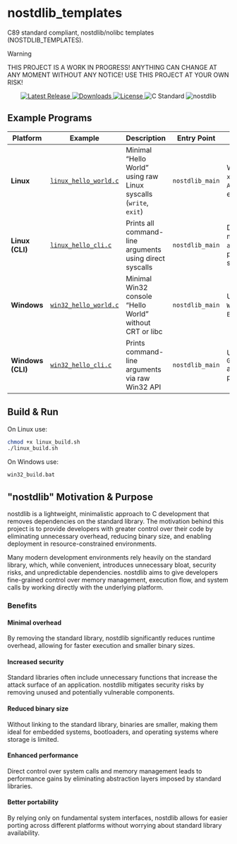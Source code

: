 # nostdlib_templates
C89 standard compliant, nostdlib/nolibc templates (NOSTDLIB_TEMPLATES).

> [!WARNING]
> THIS PROJECT IS A WORK IN PROGRESS! ANYTHING CAN CHANGE AT ANY MOMENT WITHOUT ANY NOTICE! USE THIS PROJECT AT YOUR OWN RISK!

<p align="center">
  <a href="https://github.com/nickscha/nostdlib_templates/releases">
    <img src="https://img.shields.io/github/v/release/nickscha/nostdlib_templates?style=flat-square&color=blue" alt="Latest Release">
  </a>
  <a href="https://github.com/nickscha/nostdlib_templates/releases">
    <img src="https://img.shields.io/github/downloads/nickscha/nostdlib_templates/total?style=flat-square&color=brightgreen" alt="Downloads">
  </a>
  <a href="https://opensource.org/licenses/MIT">
    <img src="https://img.shields.io/badge/License-MIT-yellow.svg?style=flat-square" alt="License">
  </a>
  <img src="https://img.shields.io/badge/Standard-C89-orange?style=flat-square" alt="C Standard">
  <img src="https://img.shields.io/badge/nolib-nostdlib-lightgrey?style=flat-square" alt="nostdlib">
</p>

## Example Programs

| Platform             | Example                                      | Description                                                      | Entry Point      | Notes                                                 |
| -------------------- | -------------------------------------------- | ---------------------------------------------------------------- | ---------------- | ----------------------------------------------------- |
| **Linux**            | [`linux_hello_world.c`](linux_hello_world.c) | Minimal “Hello World” using raw Linux syscalls (`write`, `exit`) | `nostdlib_main`  | Works on `x86_64`, `i386`, `ARM`, `AArch64`, etc.     |
| **Linux (CLI)**      | [`linux_hello_cli.c`](linux_hello_cli.c)     | Prints all command-line arguments using direct syscalls          | `nostdlib_main`  | Demonstrates manual `argc`/`argv` parsing from stack. |
| **Windows**          | [`win32_hello_world.c`](win32_hello_world.c) | Minimal Win32 console “Hello World” without CRT or libc          | `nostdlib_main`  | Uses only `WriteConsoleA` + `ExitProcess`.            |
| **Windows (CLI)**    | [`win32_hello_cli.c`](win32_hello_cli.c)     | Prints command-line arguments via raw Win32 API                  | `nostdlib_main`  | Uses `GetCommandLineA` and manual parsing.            |

## Build & Run

On Linux use:

```bash
chmod +x linux_build.sh
./linux_build.sh
```

On Windows use:

```bat
win32_build.bat
```

## "nostdlib" Motivation & Purpose

nostdlib is a lightweight, minimalistic approach to C development that removes dependencies on the standard library. The motivation behind this project is to provide developers with greater control over their code by eliminating unnecessary overhead, reducing binary size, and enabling deployment in resource-constrained environments.

Many modern development environments rely heavily on the standard library, which, while convenient, introduces unnecessary bloat, security risks, and unpredictable dependencies. nostdlib aims to give developers fine-grained control over memory management, execution flow, and system calls by working directly with the underlying platform.

### Benefits

#### Minimal overhead
By removing the standard library, nostdlib significantly reduces runtime overhead, allowing for faster execution and smaller binary sizes.

#### Increased security
Standard libraries often include unnecessary functions that increase the attack surface of an application. nostdlib mitigates security risks by removing unused and potentially vulnerable components.

#### Reduced binary size
Without linking to the standard library, binaries are smaller, making them ideal for embedded systems, bootloaders, and operating systems where storage is limited.

#### Enhanced performance
Direct control over system calls and memory management leads to performance gains by eliminating abstraction layers imposed by standard libraries.

#### Better portability
By relying only on fundamental system interfaces, nostdlib allows for easier porting across different platforms without worrying about standard library availability.
